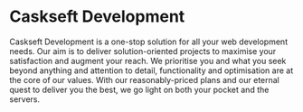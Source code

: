 # Caskseft Development

Caskseft Development is a one-stop solution for all your web development needs. Our aim is to deliver solution-oriented projects to maximise your satisfaction and augment your reach. We prioritise you and what you seek beyond anything and attention to detail, functionality and optimisation are at the core of our values. With our reasonably-priced plans and our eternal quest to deliver you the best, we go light on both your pocket and the servers.
